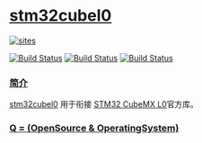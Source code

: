 ﻿# [stm32cubel0](https://github.com/OS-Q/stm32cubel0)

[![sites](http://182.61.61.133/link/resources/OSQ.png)](http://www.OS-Q.com)

[![Build Status](https://github.com/OS-Q/stm32cubel0/workflows/macos/badge.svg)](https://github.com/OS-Q/stm32cubel0/actions/workflows/macos.yml)
[![Build Status](https://github.com/OS-Q/stm32cubel0/workflows/ubuntu/badge.svg)](https://github.com/OS-Q/stm32cubel0/actions/workflows/ubuntu.yml)
[![Build Status](https://github.com/OS-Q/stm32cubel0/workflows/windows/badge.svg)](https://github.com/OS-Q/stm32cubel0/actions/workflows/windows.yml)

### [简介](https://github.com/OS-Q/stm32cubel0/wiki)

[stm32cubel0](https://github.com/OS-Q/stm32cubel0) 用于衔接 [STM32 CubeMX L0](https://github.com/STMicroelectronics/STM32CubeL0)官方库。

### [Q = (OpenSource & OperatingSystem) ](http://www.OS-Q.com)
